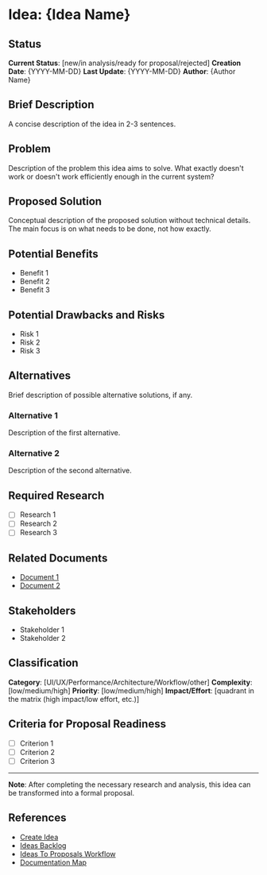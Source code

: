 # Idea: {Idea Name}

## Status

**Current Status**: [new/in analysis/ready for proposal/rejected]
**Creation Date**: {YYYY-MM-DD}
**Last Update**: {YYYY-MM-DD}
**Author**: {Author Name}

## Brief Description

A concise description of the idea in 2-3 sentences.

## Problem

Description of the problem this idea aims to solve. What exactly doesn't work or doesn't work efficiently enough in the current system?

## Proposed Solution

Conceptual description of the proposed solution without technical details. The main focus is on what needs to be done, not how exactly.

## Potential Benefits

- Benefit 1
- Benefit 2
- Benefit 3

## Potential Drawbacks and Risks

- Risk 1
- Risk 2
- Risk 3

## Alternatives

Brief description of possible alternative solutions, if any.

### Alternative 1

Description of the first alternative.

### Alternative 2

Description of the second alternative.

## Required Research

- [ ] Research 1
- [ ] Research 2
- [ ] Research 3

## Related Documents

- [Document 1](path/to/document.md)
- [Document 2](path/to/document.md)

## Stakeholders

- Stakeholder 1
- Stakeholder 2

## Classification

**Category**: [UI/UX/Performance/Architecture/Workflow/other]
**Complexity**: [low/medium/high]
**Priority**: [low/medium/high]
**Impact/Effort**: [quadrant in the matrix (high impact/low effort, etc.)]

## Criteria for Proposal Readiness

- [ ] Criterion 1
- [ ] Criterion 2
- [ ] Criterion 3

---

**Note**: After completing the necessary research and analysis, this idea can be transformed into a formal proposal.

## References

- [Create Idea](../commands/create-idea.md)
- [Ideas Backlog](../workflows/ideas/ideas-backlog.md)
- [Ideas To Proposals Workflow](../methodology/ideas-to-proposals-workflow.md)
- [Documentation Map](../navigation/documentation-map.md)
